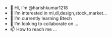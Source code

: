 - 👋 Hi, I’m @harishkumar1218
- 👀 I’m interested in ml,dl,design,stock_market...
- 🌱 I’m currently learning Btech
- 💞️ I’m looking to collaborate on ...
- 📫 How to reach me ...

<!---
harishkumar1218/harishkumar1218 is a ✨ special ✨ repository because its `README.md` (this file) appears on your GitHub profile.
You can click the Preview link to take a look at your changes.
--->
